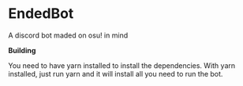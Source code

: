 # EndedBot
A discord bot maded on osu! in mind

**Building**

You need to have yarn installed to install the dependencies. With yarn installed, just run yarn and it will install all you need to run the bot.

